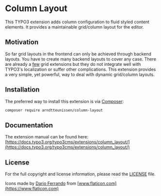 # Column Layout
This TYPO3 extension adds column configuration to fluid styled content elements.
It provides a maintainable grid/column layout for the editor.

## Motivation
So far grid layouts in the frontend can only be achieved through backend layouts. You have to create many backend layouts to cover any case.
There are already a [few](https://extensions.typo3.org/?L=0&id=1&tx_solr%5Bq%5D=grid) grid extensions but they do not integrate well with TYPO3's localization or suffer other complications.
This extension provides a very simple, yet powerful, way to deal with dynamic grid/column layouts.

## Installation
The preferred way to install this extension is via [Composer](https://getcomposer.org):
```bash
composer require arndtteunissen/column-layout
```

## Documentation
The extension manual can be found here: [https://docs.typo3.org/typo3cms/extensions/column_layout/](https://docs.typo3.org/typo3cms/extensions/column_layout/)

## License
For the full copyright and license information, please read the [LICENSE](LICENSE) file.

Icons made by [Dario Ferrando](https://www.flaticon.com/authors/dario-ferrando) from [www.flaticon.com](https://www.flaticon.com)